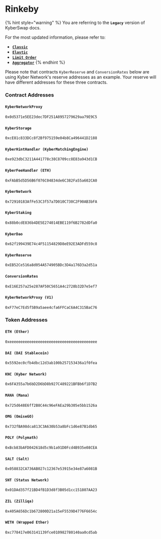 # Rinkeby

{% hint style="warning" %}
You are referring to the **`Legacy`** version of KyberSwap docs.

For the most updated information, please refer to:

* [**`Classic`**](../../../liquidity-solutions/kyberswap-classic/)
* [**`Elastic`**](../../../liquidity-solutions/kyberswap-elastic/)
* [**`Limit Order`**](../../../kyberswap-solutions/limit-order/)
* [**`Aggregator`**](../../../kyberswap-solutions/kyberswap-aggregator/)
{% endhint %}

Please note that contracts `KyberReserve` and `ConversionRates` below are using Kyber Network's reserve addresses as an example. Your reserve will have different addresses for these three contracts.

### Contract Addresses[​](https://docs.kyberswap.com/Legacy/addresses/addresses-rinkeby#contract-addresses) <a href="#contract-addresses" id="contract-addresses"></a>

#### `KyberNetworkProxy`[​](https://docs.kyberswap.com/Legacy/addresses/addresses-rinkeby#kybernetworkproxy) <a href="#kybernetworkproxy" id="kybernetworkproxy"></a>

`0x0d5371e5EE23dec7DF251A8957279629aa79E9C5`

#### `KyberStorage`[​](https://docs.kyberswap.com/Legacy/addresses/addresses-rinkeby#kyberstorage) <a href="#kyberstorage" id="kyberstorage"></a>

`0xcE81c833DCc8f2Bf975159e04b8Ca496441D2188`

#### `KyberHintHandler (KyberMatchingEngine)`[​](https://docs.kyberswap.com/Legacy/addresses/addresses-rinkeby#kyberhinthandler-kybermatchingengine) <a href="#kyberhinthandler-kybermatchingengine" id="kyberhinthandler-kybermatchingengine"></a>

`0xe923dbC3211A441778c38C8709cc8E83a943d1CB`

#### `KyberFeeHandler (ETH)`[​](https://docs.kyberswap.com/Legacy/addresses/addresses-rinkeby#kyberfeehandler-eth) <a href="#kyberfeehandler-eth" id="kyberfeehandler-eth"></a>

`0xFAbB5d5D56B6f076C04834de6C382Fa55a602CA0`

#### `KyberNetwork`[​](https://docs.kyberswap.com/Legacy/addresses/addresses-rinkeby#kybernetwork) <a href="#kybernetwork" id="kybernetwork"></a>

`0x72910183AfFe53C3f57a7D010C730C2F90AB3bFA`

#### `KyberStaking`[​](https://docs.kyberswap.com/Legacy/addresses/addresses-rinkeby#kyberstaking) <a href="#kyberstaking" id="kyberstaking"></a>

`0x88b0cdE836b4DE5E274014EBE119f6B2782dDfa0`

#### `KyberDao`[​](https://docs.kyberswap.com/Legacy/addresses/addresses-rinkeby#kyberdao) <a href="#kyberdao" id="kyberdao"></a>

`0x62f199439E74c4F51154829D8eE92E3ADFd559c8`

#### `KyberReserve`[​](https://docs.kyberswap.com/Legacy/addresses/addresses-rinkeby#kyberreserve) <a href="#kyberreserve" id="kyberreserve"></a>

`0xEB52Ce516a8d054A574905BDc3D4a176D3a2d51a`

#### `ConversionRates`[​](https://docs.kyberswap.com/Legacy/addresses/addresses-rinkeby#conversionrates) <a href="#conversionrates" id="conversionrates"></a>

`0xE16E257a25e287AF50C5651A4c2728b32D7e5ef7`

#### `KyberNetworkProxy (V1)`[​](https://docs.kyberswap.com/Legacy/addresses/addresses-rinkeby#kybernetworkproxy-v1) <a href="#kybernetworkproxy-v1" id="kybernetworkproxy-v1"></a>

`0xF77eC7Ed5f5B9a5aee4cfa6FFCaC6A4C315BaC76`

### Token Addresses[​](https://docs.kyberswap.com/Legacy/addresses/addresses-rinkeby#token-addresses) <a href="#token-addresses" id="token-addresses"></a>

#### `ETH (Ether)`[​](https://docs.kyberswap.com/Legacy/addresses/addresses-rinkeby#eth-ether) <a href="#eth-ether" id="eth-ether"></a>

`0xeeeeeeeeeeeeeeeeeeeeeeeeeeeeeeeeeeeeeeee`

#### `DAI (DAI Stablecoin)`[​](https://docs.kyberswap.com/Legacy/addresses/addresses-rinkeby#dai-dai-stablecoin) <a href="#dai-dai-stablecoin" id="dai-dai-stablecoin"></a>

`0x5592ec0cfb4dbc12d3ab100b257153436a1f0fea`

#### `KNC (Kyber Network)`[​](https://docs.kyberswap.com/Legacy/addresses/addresses-rinkeby#knc-kyber-network) <a href="#knc-kyber-network" id="knc-kyber-network"></a>

`0x6FA355a7b6bD2D6bD8b927C489221BFBb6f1D7B2`

#### `MANA (Mana)`[​](https://docs.kyberswap.com/Legacy/addresses/addresses-rinkeby#mana-mana) <a href="#mana-mana" id="mana-mana"></a>

`0x725d648E6ff2B8C44c96eFAEa29b305e5bb1526a`

#### `OMG (OmiseGO)`[​](https://docs.kyberswap.com/Legacy/addresses/addresses-rinkeby#omg-omisego) <a href="#omg-omisego" id="omg-omisego"></a>

`0x732fBA98dca813C3A630b53a8bFc1d6e87B1db65`

#### `POLY (Polymath)`[​](https://docs.kyberswap.com/Legacy/addresses/addresses-rinkeby#poly-polymath) <a href="#poly-polymath" id="poly-polymath"></a>

`0xBcb83bAFD042618d5c9b1a91D0Fcd4B935e08CEA`

#### `SALT (Salt)`[​](https://docs.kyberswap.com/Legacy/addresses/addresses-rinkeby#salt-salt) <a href="#salt-salt" id="salt-salt"></a>

`0x058832CA736AB027c12367e53915e34e87a6081B`

#### `SNT (Status Network)`[​](https://docs.kyberswap.com/Legacy/addresses/addresses-rinkeby#snt-status-network) <a href="#snt-status-network" id="snt-status-network"></a>

`0x01DAd357f21BD4fB1D3d8f3B05d1cc151807AA23`

#### `ZIL (Zilliqa)`[​](https://docs.kyberswap.com/Legacy/addresses/addresses-rinkeby#zil-zilliqa) <a href="#zil-zilliqa" id="zil-zilliqa"></a>

`0x405A656Dc1b672800D21a15eF5539D4776F6654c`

#### `WETH (Wrapped Ether)`[​](https://docs.kyberswap.com/Legacy/addresses/addresses-rinkeby#weth-wrapped-ether) <a href="#weth-wrapped-ether" id="weth-wrapped-ether"></a>

`0xc778417e063141139fce010982780140aa0cd5ab`
